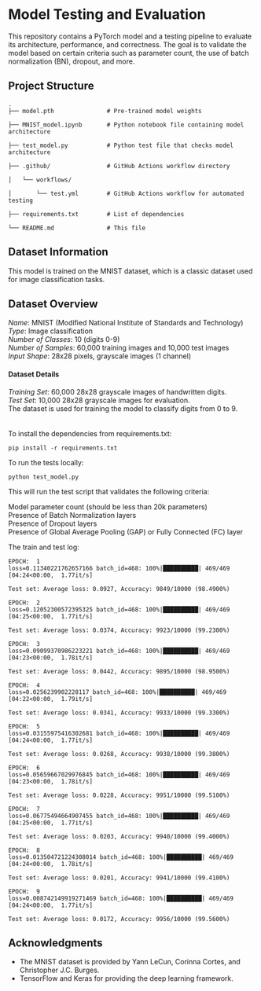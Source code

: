 
# Model Testing and Evaluation

This repository contains a PyTorch model and a testing pipeline to evaluate its architecture, performance, and correctness. The goal is to validate the model based on certain criteria such as parameter count, the use of batch normalization (BN), dropout, and more.

## Project Structure

```plaintext
.
├── model.pth               # Pre-trained model weights

├── MNIST_model.ipynb       # Python notebook file containing model architecture

├── test_model.py           # Python test file that checks model architecture

├── .github/                # GitHub Actions workflow directory

│   └── workflows/

│       └── test.yml        # GitHub Actions workflow for automated testing

├── requirements.txt        # List of dependencies

└── README.md               # This file

```
## Dataset Information

This model is trained on the MNIST dataset, which is a classic dataset used for image classification tasks.

## Dataset Overview
*Name*: MNIST (Modified National Institute of Standards and Technology)<br>
*Type*: Image classification<br>
*Number of Classes*: 10 (digits 0-9)<br>
*Number of Samples*: 60,000 training images and 10,000 test images<br>
*Input Shape*: 28x28 pixels, grayscale images (1 channel)<br>
#### Dataset Details<br>
*Training Set*: 60,000 28x28 grayscale images of handwritten digits.<br>
*Test Set*: 10,000 28x28 grayscale images for evaluation.<br>
The dataset is used for training the model to classify digits from 0 to 9.<br>
<br><br>
To install the dependencies from requirements.txt:
```
pip install -r requirements.txt
```

To run the tests locally:
```
python test_model.py
```

This will run the test script that validates the following criteria:

Model parameter count (should be less than 20k parameters)<br>
Presence of Batch Normalization layers<br>
Presence of Dropout layers<br>
Presence of Global Average Pooling (GAP) or Fully Connected (FC) layer<br>

The train and test log:

```
EPOCH:  1
loss=0.11340221762657166 batch_id=468: 100%|██████████| 469/469 [04:24<00:00,  1.77it/s]

Test set: Average loss: 0.0927, Accuracy: 9849/10000 (98.4900%)

EPOCH:  2
loss=0.12052300572395325 batch_id=468: 100%|██████████| 469/469 [04:25<00:00,  1.77it/s]

Test set: Average loss: 0.0374, Accuracy: 9923/10000 (99.2300%)

EPOCH:  3
loss=0.09099370986223221 batch_id=468: 100%|██████████| 469/469 [04:23<00:00,  1.78it/s]

Test set: Average loss: 0.0442, Accuracy: 9895/10000 (98.9500%)

EPOCH:  4
loss=0.0256239902228117 batch_id=468: 100%|██████████| 469/469 [04:22<00:00,  1.79it/s]

Test set: Average loss: 0.0341, Accuracy: 9933/10000 (99.3300%)

EPOCH:  5
loss=0.03155975416302681 batch_id=468: 100%|██████████| 469/469 [04:24<00:00,  1.77it/s]

Test set: Average loss: 0.0268, Accuracy: 9938/10000 (99.3800%)

EPOCH:  6
loss=0.05659667029976845 batch_id=468: 100%|██████████| 469/469 [04:23<00:00,  1.78it/s]

Test set: Average loss: 0.0228, Accuracy: 9951/10000 (99.5100%)

EPOCH:  7
loss=0.06775494664907455 batch_id=468: 100%|██████████| 469/469 [04:25<00:00,  1.77it/s]

Test set: Average loss: 0.0203, Accuracy: 9940/10000 (99.4000%)

EPOCH:  8
loss=0.013504721224308014 batch_id=468: 100%|██████████| 469/469 [04:24<00:00,  1.78it/s]

Test set: Average loss: 0.0201, Accuracy: 9941/10000 (99.4100%)

EPOCH:  9
loss=0.008742149919271469 batch_id=468: 100%|██████████| 469/469 [04:24<00:00,  1.77it/s]

Test set: Average loss: 0.0172, Accuracy: 9956/10000 (99.5600%)
```


## Acknowledgments

- The MNIST dataset is provided by Yann LeCun, Corinna Cortes, and Christopher J.C. Burges.
- TensorFlow and Keras for providing the deep learning framework.
